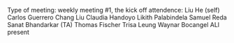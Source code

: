 Type of meeting: weekly meeting #1, the kick off
attendence:
            Liu He (self)
            Carlos Guerrero
            Chang Liu
            Claudia Handoyo
            Likith Palabindela
            Samuel Reda
            Sanat Bhandarkar (TA)
            Thomas Fischer
            Trisa Leung
            Waynar Bocangel
ALl present






